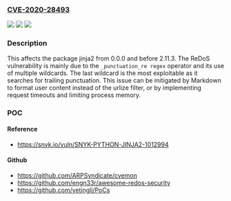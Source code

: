 ### [CVE-2020-28493](https://cve.mitre.org/cgi-bin/cvename.cgi?name=CVE-2020-28493)
![](https://img.shields.io/static/v1?label=Product&message=jinja2&color=blue)
![](https://img.shields.io/static/v1?label=Version&message=%3E%3D%200.0.0%20&color=brighgreen)
![](https://img.shields.io/static/v1?label=Vulnerability&message=Regular%20Expression%20Denial%20of%20Service%20(ReDoS)&color=brighgreen)

### Description

This affects the package jinja2 from 0.0.0 and before 2.11.3. The ReDoS vulnerability is mainly due to the `_punctuation_re regex` operator and its use of multiple wildcards. The last wildcard is the most exploitable as it searches for trailing punctuation. This issue can be mitigated by Markdown to format user content instead of the urlize filter, or by implementing request timeouts and limiting process memory.

### POC

#### Reference
- https://snyk.io/vuln/SNYK-PYTHON-JINJA2-1012994

#### Github
- https://github.com/ARPSyndicate/cvemon
- https://github.com/engn33r/awesome-redos-security
- https://github.com/yetingli/PoCs

